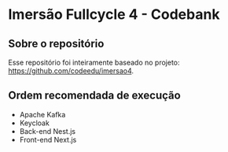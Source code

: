 # Imersão Fullcycle 4 - Codebank

## Sobre o repositório

Esse repositório foi inteiramente baseado no projeto: https://github.com/codeedu/imersao4.

## Ordem recomendada de execução

- Apache Kafka
- Keycloak
- Back-end Nest.js
- Front-end Next.js
